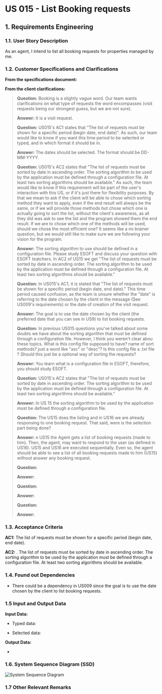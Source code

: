 # US 015 - List Booking requests

## 1. Requirements Engineering


### 1.1. User Story Description


As an agent, I intend to list all booking requests for properties managed by me.

### 1.2. Customer Specifications and Clarifications 


**From the specifications document:**



**From the client clarifications:**

> **Question:** Booking is a slightly vague word. Our team wants clarifications on what type of requests the word encompasses (visit requests being our strongest guess, but we are not sure).
>  
> **Answer:** It is a visit request.
> 
> 
> **Question:** US015's AC1 states that "The list of requests must be shown for a specific period (begin date, end date)". As such, our team would like to know if you want this time period to be selected or typed, and in which format it should be in.
>
> **Answer:** The dates should be selected. The format should be DD-MM-YYYY.
> 
> 
> **Question:** US015's AC2 states that "The list of requests must be sorted by date in ascending order. The sorting algorithm to be used by the application must be defined through a configuration file. At least two sorting algorithms should be available."
As such, the team would like to know if this requirement will be part of the user's interaction with this US, or if it's just there for flexibility purposes. By that we mean to ask if the client will be able to chose which sorting method they want to apply, even if the end result will always be the same, or if we will provide those methods but chose which one is actually going to sort the list, without the client's awareness, as all they did was ask to see the list and the program showed them the end result.
If we are to chose which one of the methods will be used, should we chose the most efficient one? It seems like a no brainer question, but we would still like to make sure we are following your vision for the program.
>
> **Answer:** The sorting algorithm to use should be defined in a configuration file.
Please study ESOFT and discuss your question with ESOFT teatchers. In AC2 of US15 we get "The list of requests must be sorted by date in ascending order. The sorting algorithm to be used by the application must be defined through a configuration file. At least two sorting algorithms should be available."
> 
> 
> **Question:** In US015's AC1, it is stated that "The list of requests must be shown for a specific period (begin date, end date)."
This time period caused confusion, as the team is unsure whether the "date" is referring to the date chosen by the client in the message (See US009's requirements) or the date of creation of the visit request.
>
> **Answer:** The goal is to use the date chosen by the client (the preferred date that you can see in US9) to list booking requests.
> 
> 
> **Question:** In previous US015 questions you've talked about some doubts we have about the sorting algorithm that must be defined through a configuration file. However, I think you weren't clear abou these topics.
What is this config file supposed to have? name of sort methods? just a word like "asc" or "desc"?
Is this config file a .txt file ?
Should this just be a optional way of sorting the requests?
>
> **Answer:** You learn what is a configuration file in ESOFT, therefore, you should study ESOFT.
> 
> 
> **Question:** US015's AC2 states that "The list of requests must be sorted by date in ascending order. The sorting algorithm to be used by the application must be defined through a configuration file. At least two sorting algorithms should be available."
>
> **Answer:** In US 15 the sorting algorithm to be used by the application must be defined through a configuration file.
> 
> 
> **Question:** The US15 does the listing and in US16 we are already responsing to one booking request. That said, were is the selection part being done?
>
> **Answer:** n US15 the Agent gets a list of booking requests (made to him). Then, the agent, may want to respond to the user (as defined in US16). US15 and US16 are executed sequentially. Even so, the agent should be able to see a list of all booking requests made to him (US15) without answer any booking request.
> 
> 
> **Question:**
>
> **Answer:**
> 
> 
> **Question:**
>
> **Answer:**
> 
> 
> **Question:**
>
> **Answer:**
> 




### 1.3. Acceptance Criteria

**AC1:** The list of requests must be shown for a specific period (begin date, end date).


**AC2:** . The list of requests must be sorted by date in ascending order. The sorting algorithm to be used by the application must be defined through a configuration
file. At least two sorting algorithms should be available.



### 1.4. Found out Dependencies


* There could be a dependency in US009 since the goal is to use the date chosen by the client to list booking requests.


### 1.5 Input and Output Data


**Input Data:**

* Typed data:
	
* Selected data:
	

**Output Data:**

* 

### 1.6. System Sequence Diagram (SSD)

![System Sequence Diagram](svg/us015-system-sequence-diagram.svg)

### 1.7 Other Relevant Remarks